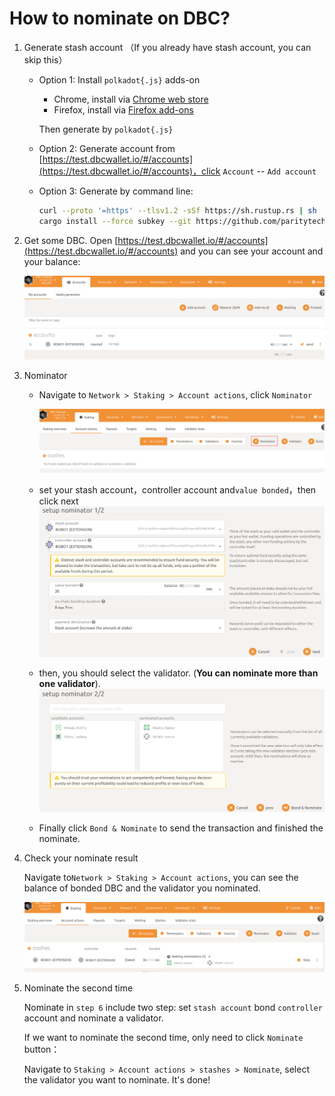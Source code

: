 # How to nominate on DBC?

1. Generate stash account （If you already have stash account, you can skip this）

   + Option 1: Install `polkadot{.js}` adds-on

     + Chrome, install via [Chrome web store](https://chrome.google.com/webstore/detail/polkadot{js}-extension/mopnmbcafieddcagagdcbnhejhlodfdd)
     + Firefox, install via [Firefox add-ons](https://addons.mozilla.org/en-US/firefox/addon/polkadot-js-extension/)

     Then generate by `polkadot{.js}`

   + Option 2: Generate account from [https://test.dbcwallet.io/#/accounts](https://test.dbcwallet.io/#/accounts)，click `Account` -- `Add account`

   + Option 3: Generate by command line:

     ```bash
     curl --proto '=https' --tlsv1.2 -sSf https://sh.rustup.rs | sh
     cargo install --force subkey --git https://github.com/paritytech/substrate --version 2.0.0 --locked
     ```

2. Get some DBC. Open [https://test.dbcwallet.io/#/accounts](https://test.dbcwallet.io/#/accounts) and you can see your account and your balance:

   ![image-20210122210826588](staking_dbc_and_voting.assets/image-20210122210826588.png)

3. Nominator

   + Navigate to `Network > Staking > Account actions`, click `Nominator`

     ![image-20210122210945889](staking_dbc_and_voting.assets/image-20210122210945889.png)

   + set your stash account，controller account and`value bonded`，then click next![image-20210122211057762](staking_dbc_and_voting.assets/image-20210122211057762.png)

   + then, you should select the validator. (**You can nominate more than one validator**).![image-20210122211203371](staking_dbc_and_voting.assets/image-20210122211203371.png)

   + Finally click `Bond & Nominate` to send the transaction and finished the nominate.

4. Check your nominate result

   Navigate to`Network > Staking > Account actions`, you can see the balance of bonded DBC and the validator you nominated.

   ![image-20210122211537605](staking_dbc_and_voting.assets/image-20210122211537605.png)

5. Nominate the second time

   Nominate in `step 6` include two step: set `stash account` bond `controller` account and nominate a validator.

   If we want to nominate the second time, only need to click `Nominate` button：

   Navigate to `Staking > Account actions > stashes > Nominate`, select the validator you want to nominate. It's done!

